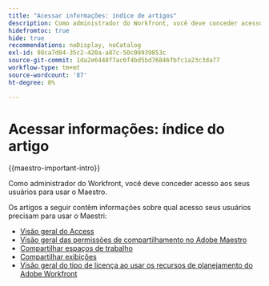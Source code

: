 ```yaml
---
title: "Acessar informações: índice de artigos"
description: Como administrador do Workfront, você deve conceder acesso aos seus usuários para usar o Maestro. Os artigos a seguir contêm informações sobre qual acesso seus usuários precisam para usar o Maestri.
hidefromtoc: true
hide: true
recommendations: noDisplay, noCatalog
exl-id: 98ca7d04-35c2-420a-a87c-50c00939853c
source-git-commit: 1da2e6448f7ac6f4bd5bd76846fbfc1a23c3da77
workflow-type: tm+mt
source-wordcount: '87'
ht-degree: 0%

---
```


# Acessar informações: índice do artigo

{{maestro-important-intro}}

Como administrador do Workfront, você deve conceder acesso aos seus usuários para usar o Maestro.

Os artigos a seguir contêm informações sobre qual acesso seus usuários precisam para usar o Maestri:

* [Visão geral do Access](../access/access-overview.md)
* [Visão geral das permissões de compartilhamento no Adobe Maestro](/help/quicksilver/maestro/access/sharing-permissions-overview.md)
* [Compartilhar espaços de trabalho](/help/quicksilver/maestro/access/share-workspaces.md)
* [Compartilhar exibições](/help/quicksilver/maestro/access/share-views.md)
* [Visão geral do tipo de licença ao usar os recursos de planejamento do Adobe Workfront](/help/quicksilver/maestro/access/license-type-overview.md)



